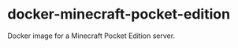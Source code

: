 docker-minecraft-pocket-edition
===============================

Docker image for a Minecraft Pocket Edition server.
